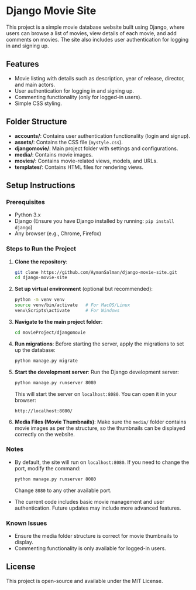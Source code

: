 # Django Movie Site

This project is a simple movie database website built using Django, where users can browse a list of movies, view details of each movie, and add comments on movies. The site also includes user authentication for logging in and signing up.

## Features
- Movie listing with details such as description, year of release, director, and main actors.
- User authentication for logging in and signing up.
- Commenting functionality (only for logged-in users).
- Simple CSS styling.

## Folder Structure
- **accounts/**: Contains user authentication functionality (login and signup).
- **assets/**: Contains the CSS file (`mystyle.css`).
- **djangomovie/**: Main project folder with settings and configurations.
- **media/**: Contains movie images.
- **movies/**: Contains movie-related views, models, and URLs.
- **templates/**: Contains HTML files for rendering views.

## Setup Instructions

### Prerequisites
- Python 3.x
- Django (Ensure you have Django installed by running: `pip install django`)
- Any browser (e.g., Chrome, Firefox)

### Steps to Run the Project

1. **Clone the repository**:
    ```bash
    git clone https://github.com/AymanSalman/django-movie-site.git
    cd django-movie-site
    ```

2. **Set up virtual environment** (optional but recommended):
    ```bash
    python -m venv venv
    source venv/bin/activate   # For MacOS/Linux
    venv\Scripts\activate      # For Windows
    ```

3. **Navigate to the main project folder**:
    ```bash
    cd movieProject/djangomovie
    ```

4. **Run migrations**:
    Before starting the server, apply the migrations to set up the database:
    ```bash
    python manage.py migrate
    ```

5. **Start the development server**:
    Run the Django development server:
    ```bash
    python manage.py runserver 8080
    ```

    This will start the server on `localhost:8080`. You can open it in your browser:
    ```
    http://localhost:8080/
    ```

6. **Media Files (Movie Thumbnails)**:
    Make sure the `media/` folder contains movie images as per the structure, so the thumbnails can be displayed correctly on the website.

### Notes
- By default, the site will run on `localhost:8080`. If you need to change the port, modify the command:
    ```bash
    python manage.py runserver 8080
    ```
    Change `8080` to any other available port.

- The current code includes basic movie management and user authentication. Future updates may include more advanced features.

### Known Issues
- Ensure the media folder structure is correct for movie thumbnails to display.
- Commenting functionality is only available for logged-in users.

## License
This project is open-source and available under the MIT License.
